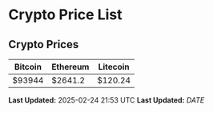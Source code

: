 # Crypto Price List

## Crypto Prices
| Bitcoin | Ethereum | Litecoin |
| ------- | -------- | -------- |
| $93944 | $2641.2 | $120.24 |
**Last Updated:** 2025-02-24 21:53 UTC
**Last Updated:** $DATE$
